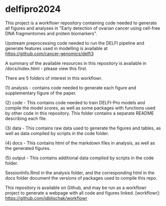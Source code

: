 # delfipro2024

This project is a workflowr repository containing code needed to generate all figures and analyses in "Early detection of ovarian cancer using cell-free DNA
fragmentomes and protein biomarkers".

Upstream preprocessing code needed to run the DELFI pipeline and generate features used in modelling is available at https://github.com/cancer-genomics/delfi3

A summary of the available resources in this repository is available in /docs/index.html - please view this first.

There are 5 folders of interest in this workflowr.

(1) analysis - contains code needed to generate each figure and supplementary figure of the paper.

(2) code - This contains code needed to train DELFI-Pro models and compile the model scores, as well as some packages with functions used by other code in this repository. This folder contains a separate README describing each file.

(3) data - This contains raw data used to generate the figures and tables, as well as data compiled by scripts in the code folder.

(4) docs - This contains html of the markdown files in analysis, as well as the generated figures.

(5) output - This contains additional data compiled by scripts in the code folder.

SessionInfo.Rmd in the analysis folder, and the corresponding html in the docs folder document the versions of packages used to compile this repo. 

This repository is available on Github, and may be run as a workflowr project to generate a webpage with all code and figures linked. 
[workflowr]: https://github.com/jdblischak/workflowr
